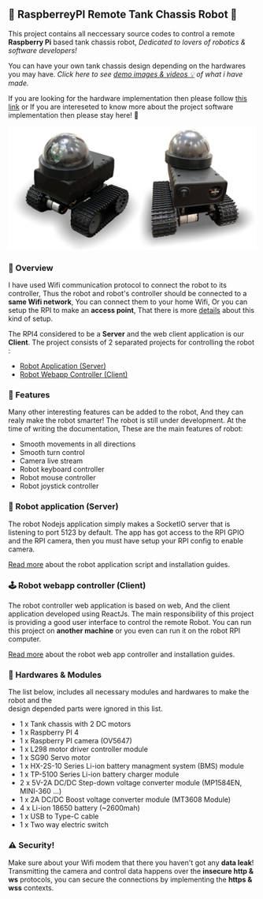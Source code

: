 ## :triangular_flag_on_post: **RaspberreyPI Remote Tank Chassis Robot** :triangular_flag_on_post:
This project contains all neccessary source codes to control a 
remote **Raspberry Pi** based tank chassis robot, *Dedicated to lovers of robotics & software developers!*

You can have your own tank chassis design depending on 
the hardwares you may have. *Click here to see [demo images & videos  :bulb:](/docs/demo.md) of what i have made.*

If you are looking for the hardware implementation then please 
follow [this link](/docs/hardware.md) or If you are intereseted 
to know more about the project software implementation then please stay here!  :orange:

![My Robot Design](/docs/github-overview.jpg)  

### :mag_right: Overview
I have used Wifi communication protocol to connect the robot to its controller,
Thus the robot and robot's controller should be 
connected to a **same Wifi network**, You can connect them to your home Wifi, Or you can setup the RPI to make an 
**access point**, That there is more [details](https://github.com/RaspberryConnect/AutoHotspot-Installer) 
about this kind of setup.

The RPI4 considered to be a **Server** and the web client application is 
our **Client**. The project consists of 2 separated projects for controlling the robot :
- [Robot Application (Server)](#robotrobot-application-server)  
- [Robot Webapp Controller (Client)](#joystick-robot-webapp-controller-client)    
 
### :mechanical_arm: Features
Many other interesting features can be added to the robot, And they can realy make 
the robot smarter! The robot is still under development. At the time of writing the 
documentation, These are the main features of robot: 

- Smooth movements in all directions
- Smooth turn control
- Camera live stream
- Robot keyboard controller 
- Robot mouse controller 
- Robot joystick controller 
 

### :robot:	Robot application (Server)
The robot Nodejs application
simply makes a SocketIO server that is listening to port 5123 
by default. The app has got access to the RPI GPIO and the RPI 
camera, then you must have setup your RPI config to enable camera.

[Read more](/robot-node-server/Readme.md) about the robot application script and installation guides.

### :joystick: Robot webapp controller (Client)
The robot controller web application is based on web, And the 
client application developed using ReactJs. The main responsibility 
of this project is providing a good user interface to control the remote Robot.
You can run this project on **another machine** or you even can run it on the 
robot RPI computer.

[Read more](/robot-web-control/Readme.md) about the robot web app controller and installation guides.

### :electric_plug:	 Hardwares & Modules
The list below, includes all necessary modules and hardwares to make the robot and the  
design depended parts were ignored in this list. 
- 1 x Tank chassis with 2 DC motors 
- 1 x Raspberry PI 4
- 1 x Raspberry PI camera (OV5647)
- 1 x L298 motor driver controller module
- 1 x SG90 Servo motor
- 1 x HX-2S-10 Series Li-ion battery managment system (BMS) module
- 1 x TP-5100 Series Li-ion battery charger module
- 2 x 5V-2A DC/DC Step-down voltage converter module (MP1584EN, MINI-360 ...)
- 1 x 2A DC/DC Boost voltage converter module (MT3608 Module)
- 4 x Li-ion 18650 battery (~2600mah)
- 1 x USB to Type-C cable
- 1 x Two way electric switch 


### :warning: Security!
Make sure about your Wifi modem that there you haven't got any **data leak**! Transmitting the camera and control data happens over the **insecure http & ws** protocols, you can secure the connections by implementing the **https & wss** contexts.